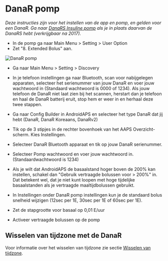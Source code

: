 # DanaR pomp

*Deze instructies zijn voor het instellen van de app en pomp, en gelden voor een DanaR. Ga naar [DanaRS Insuline pomp](./DanaRS-Insulin-Pump) als je in plaats daarvan de DanaRS hebt (verkrijgbaar na 2017).*

* In de pomp ga naar Main Menu > Setting > User Option
* Zet "8. Extended Bolus" aan.

![DanaR pomp](../images/danar1.png)

* Ga naar Main Menu > Setting > Discovery
* In je telefoon instellingen ga naar Bluetooth, scan voor nabijgelegen apparaten, selecteer het serienummer van jouw DanaR en voer jouw wachtwoord in (Standaard wachtwoord is 0000 of 1234). Als jouw telefoon de DanaR niet laat zien bij het scannen, herstart dan je telefoon en haal de DanaR batterij eruit, stop hem er weer in en herhaal deze twee stappen.

* Ga naar Config Builder in AndroidAPS en selecteer het type DanaR dat jij hebt (DanaR, DanaR Koreaans, DanaRv2)

* Tik op de 3 stipjes in de rechter bovenhoek van het AAPS Overzicht-scherm. Kies Instellingen.
* Selecteer DanaR Bluetooth apparaat en tik op jouw DanaR serienummer.
* Selecteer Pomp wachtwoord en voer jouw wachtwoord in. (Standaardwachtwoord is 1234)
* Als je wilt dat AndroidAPS de basaalstand hoger boven de 200% kan instellen, schakel dan "Gebruik vertraagde bolussen voor > 200%" in. Dat betekent wel, dat je niet kunt loopen met hoge tijdelijke basaalstanden als je vertraagde maaltijdbolussen gebruikt.
* In Instellingen onder DanaR pomp instellingen kun je de standaard bolus snelheid wijzigen (12sec per 1E, 30sec per 1E of 60sec per 1E).
* Zet de stapgrootte voor basaal op 0,01 E/uur
* Activeer vertraagde bolussen op de pomp

## Wisselen van tijdzone met de DanaR

Voor informatie over het wisselen van tijdzone zie sectie [Wisselen van tijdzone](../Usage/Timezone-traveling.md#insight).